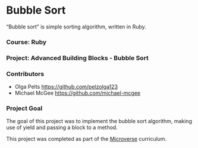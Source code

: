 # Bubble Sort

“Bubble sort” is simple sorting algorithm, written in Ruby.

### Course: Ruby
### Project: Advanced Building Blocks - Bubble Sort
### Contributors

* Olga Pelts https://github.com/pelzolga123
* Michael McGee https://github.com/michael-mcgee

### Project Goal
The goal of this project was to implement the bubble sort algorithm, making use of yield and passing a block to a method.

This project was completed as part of the [Microverse](https://www.microverse.org/) curriculum.
